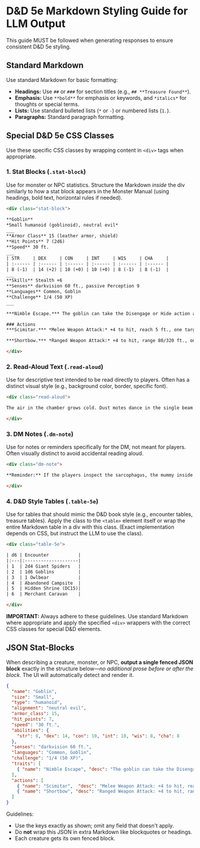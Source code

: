 # D&D 5e Markdown Styling Guide for LLM Output

This guide MUST be followed when generating responses to ensure consistent D&D 5e styling.

## Standard Markdown

Use standard Markdown for basic formatting:

*   **Headings:** Use `##` or `###` for section titles (e.g., `## **Treasure Found**`).
*   **Emphasis:** Use `**bold**` for emphasis or keywords, and `*italics*` for thoughts or special terms.
*   **Lists:** Use standard bulleted lists (`*` or `-`) or numbered lists (`1.`).
*   **Paragraphs:** Standard paragraph formatting.

## Special D&D 5e CSS Classes

Use these specific CSS classes by wrapping content in `<div>` tags when appropriate.

### 1. Stat Blocks (`.stat-block`)

Use for monster or NPC statistics. Structure the Markdown *inside* the div similarly to how a stat block appears in the Monster Manual (using headings, bold text, horizontal rules if needed).

```html
<div class="stat-block">

**Goblin**
*Small humanoid (goblinoid), neutral evil*
___
**Armor Class** 15 (leather armor, shield)
**Hit Points** 7 (2d6)
**Speed** 30 ft.
___
| STR     | DEX     | CON     | INT     | WIS     | CHA     |
| :------ | :------ | :------ | :------ | :------ | :------ |
| 8 (-1)  | 14 (+2) | 10 (+0) | 10 (+0) | 8 (-1)  | 8 (-1)  |
___
**Skills** Stealth +6
**Senses** darkvision 60 ft., passive Perception 9
**Languages** Common, Goblin
**Challenge** 1/4 (50 XP)
___

***Nimble Escape.*** The goblin can take the Disengage or Hide action as a bonus action on each of its turns.

### Actions
***Scimitar.*** *Melee Weapon Attack:* +4 to hit, reach 5 ft., one target. *Hit:* 5 (1d6 + 2) slashing damage.

***Shortbow.*** *Ranged Weapon Attack:* +4 to hit, range 80/320 ft., one target. *Hit:* 5 (1d6 + 2) piercing damage.

</div>
```

### 2. Read-Aloud Text (`.read-aloud`)

Use for descriptive text intended to be read directly to players. Often has a distinct visual style (e.g., background color, border, specific font).

```html
<div class="read-aloud">

The air in the chamber grows cold. Dust motes dance in the single beam of light filtering through a crack in the ceiling. Ahead, you see a crumbling stone sarcophagus, its lid slightly ajar. A faint scratching sound emanates from within...

</div>
```

### 3. DM Notes (`.dm-note`)

Use for notes or reminders specifically for the DM, not meant for players. Often visually distinct to avoid accidental reading aloud.

```html
<div class="dm-note">

**Reminder:** If the players inspect the sarcophagus, the mummy inside will animate. Remember its vulnerability to fire. Check PC passive Perception scores against DC 13 to notice the hidden pressure plate trap in front of the sarcophagus.

</div>
```

### 4. D&D Style Tables (`.table-5e`)

Use for tables that should mimic the D&D book style (e.g., encounter tables, treasure tables). Apply the class to the `<table>` element itself or wrap the entire Markdown table in a div with this class. (Exact implementation depends on CSS, but instruct the LLM to use the class).

```html
<div class="table-5e">

| d6 | Encounter           |
|:---|:--------------------|
| 1  | 2d4 Giant Spiders   |
| 2  | 1d6 Goblins         |
| 3  | 1 Owlbear           |
| 4  | Abandoned Campsite  |
| 5  | Hidden Shrine (DC15)|
| 6  | Merchant Caravan    |

</div>
```

**IMPORTANT:** Always adhere to these guidelines. Use standard Markdown where appropriate and apply the specified `<div>` wrappers with the correct CSS classes for special D&D elements.

## JSON Stat-Blocks

When describing a creature, monster, or NPC, **output a single fenced JSON block** exactly in the structure below—_no additional prose before or after the block_. The UI will automatically detect and render it.

```json
{
  "name": "Goblin",
  "size": "Small",
  "type": "humanoid",
  "alignment": "neutral evil",
  "armor_class": 15,
  "hit_points": 7,
  "speed": "30 ft.",
  "abilities": {
    "str": 8, "dex": 14, "con": 10, "int": 10, "wis": 8, "cha": 8
  },
  "senses": "darkvision 60 ft.",
  "languages": "Common, Goblin",
  "challenge": "1/4 (50 XP)",
  "traits": [
    { "name": "Nimble Escape", "desc": "The goblin can take the Disengage or Hide action as a bonus action." }
  ],
  "actions": [
    { "name": "Scimitar",  "desc": "Melee Weapon Attack: +4 to hit, reach 5 ft., one target. Hit: 5 (1d6+2) slashing." },
    { "name": "Shortbow", "desc": "Ranged Weapon Attack: +4 to hit, range 80/320 ft., one target. Hit: 5 (1d6+2) piercing." }
  ]
}
```

Guidelines:
- Use the keys exactly as shown; omit any field that doesn't apply.
- Do **not** wrap this JSON in extra Markdown like blockquotes or headings.
- Each creature gets its own fenced block. 